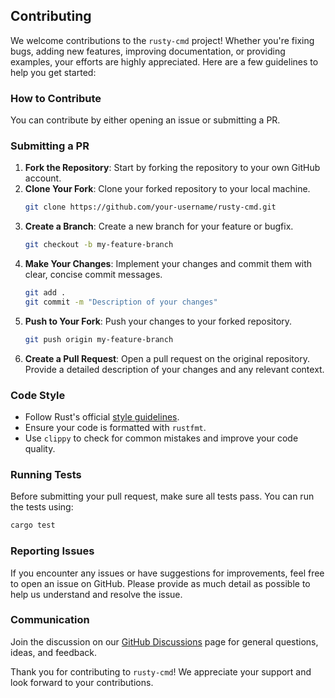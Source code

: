## Contributing

We welcome contributions to the `rusty-cmd` project! Whether you're fixing bugs, adding new features, improving documentation, or providing examples, your efforts are highly appreciated. Here are a few guidelines to help you get started:

### How to Contribute
You can contribute by either opening an issue or submitting a PR.

### Submitting a PR

1. **Fork the Repository**: Start by forking the repository to your own GitHub account.
2. **Clone Your Fork**: Clone your forked repository to your local machine.
   ```sh
   git clone https://github.com/your-username/rusty-cmd.git
   ```
3. **Create a Branch**: Create a new branch for your feature or bugfix.
   ```sh
   git checkout -b my-feature-branch
   ```
4. **Make Your Changes**: Implement your changes and commit them with clear, concise commit messages.
   ```sh
   git add .
   git commit -m "Description of your changes"
   ```
5. **Push to Your Fork**: Push your changes to your forked repository.
   ```sh
   git push origin my-feature-branch
   ```
6. **Create a Pull Request**: Open a pull request on the original repository. Provide a detailed description of your changes and any relevant context.

### Code Style

- Follow Rust's official [style guidelines](https://doc.rust-lang.org/nightly/style-guide/).
- Ensure your code is formatted with `rustfmt`.
- Use `clippy` to check for common mistakes and improve your code quality.

### Running Tests

Before submitting your pull request, make sure all tests pass. You can run the tests using:

```sh
cargo test
```

### Reporting Issues

If you encounter any issues or have suggestions for improvements, feel free to open an issue on GitHub. Please provide as much detail as possible to help us understand and resolve the issue.

### Communication

Join the discussion on our [GitHub Discussions](https://github.com/your-username/rusty-cmd/discussions) page for general questions, ideas, and feedback.

Thank you for contributing to `rusty-cmd`! We appreciate your support and look forward to your contributions.